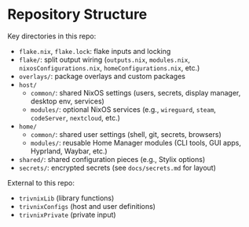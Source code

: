 # Repository Structure

Key directories in this repo:

- `flake.nix`, `flake.lock`: flake inputs and locking
- `flake/`: split output wiring (`outputs.nix`, `modules.nix`, `nixosConfigurations.nix`, `homeConfigurations.nix`, etc.)
- `overlays/`: package overlays and custom packages
- `host/`
  - `common/`: shared NixOS settings (users, secrets, display manager, desktop env, services)
  - `modules/`: optional NixOS services (e.g., `wireguard`, `steam`, `codeServer`, `nextcloud`, etc.)
- `home/`
  - `common/`: shared user settings (shell, git, secrets, browsers)
  - `modules/`: reusable Home Manager modules (CLI tools, GUI apps, Hyprland, Waybar, etc.)
- `shared/`: shared configuration pieces (e.g., Stylix options)
- `secrets/`: encrypted secrets (see `docs/secrets.md` for layout)

External to this repo:

- `trivnixLib` (library functions)
- `trivnixConfigs` (host and user definitions)
- `trivnixPrivate` (private input)
